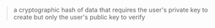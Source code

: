>a cryptographic hash of data that requires the user's private key to create but only the user's public key to verify